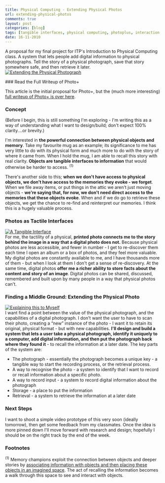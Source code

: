 ```yaml
---
title: Physical Computing - Extending Physical Photos
url: extending-physical-photos
comments: true
layout: post
categories: [blog]
tags: [tangible interfaces, physical computing, photoplus, interaction design, human computer interaction]
date: 16-11-2010
---
```

<p class="intro">A proposal for my final project for ITP's Introduction to Physical Computing class. A system that lets people add digital information to physical photographs. Tell the story of a physical photograph, save that story somewhere safe, and then retrieve it later.
<a href="http://www.flickr.com/photos/paulmmay/5183149771/" title="Extending the Physical Photograph by paulmmay, on Flickr"><img src="http://farm2.static.flickr.com/1011/5183149771_596cbf2b3f_z.jpg" class="flickr" alt="Extending the Physical Photograph" /></a></p>
### Read the Full Writeup of Photo+
<p class="update">This article is the initial proposal for Photo+, but the (much more interesting) <a href="http://paulmay.org/blog/photoplus" title="full writeup of Photo+ is over here">full writeup of Photo+ is over here</a>.

### Concept
(Before I begin, this is still something I'm exploring - I'm writing this as a way of understanding what I want to design/build; don't expect 100% clarity&#8230;.or brevity.)

I'm interested in **the powerful connection between physical objects and memory**. Take my favourite mug as an example; its significance to me has very little to do with its physical form and much more to do with the story of where it came from. When I hold the mug, I am able to recall this story with real clarity. **Objects are tangible interfaces to information** that would otherwise be harder to access. <sup>(1)</sup>

There's another side to this; **when we don't have access to physical objects, we don't have access to the memories they evoke - we forget**. When we file away items, or put things in the attic we aren't just moving objects - **we're saying that, for now, we don't need direct access to the memories that these objects evoke**. When and if we do go to retrieve these objects, we get the chance to re-find and reinterpret our memories. I think this is a hugely valuable process.

### Photos as Tactile Interfaces
<a href="http://www.flickr.com/photos/paulmmay/5183748464/" title="A Tangible Interface by paulmmay, on Flickr"><img src="http://farm2.static.flickr.com/1304/5183748464_18b5e94311_z.jpg" class="flickr" alt="A Tangible Interface" /></a><br />
For me, the tactility of a physical, **printed photo connects me to the story behind the image in a way that a digital photo does not.** Because physical photos are less accessible, and fewer in number - I get to re-discover them each time I open an album or a box of photos, and they feel more valuable. My digital photos are constantly available to me, and I have thousands more of them - but when I look at them I don't get a sense of re-discovery. At the same time, digital photos **offer me a richer ability to store facts about the content and story of an image**. Digital photos can be shared, discussed, remembered and built upon by many people in a way that physical photos can't. 

### Finding a Middle Ground: Extending the Physical Photo
<a href="http://www.flickr.com/photos/paulmmay/5183748138/" title="Explaining this to Myself by paulmmay, on Flickr"><img src="http://farm5.static.flickr.com/4126/5183748138_544d726b07_z.jpg" class="flickr" alt="Explaining this to Myself" /></a><br />
I want find a point between the value of the physical photograph, and the capabilities of a digital photograph. I don't want the user to have to scan their photo, creating a &#8220;new&#8221; instance of the photo - I want it to retain its original, physical format - but with new capabilities. **I'll design and build a system that lets a user take a physical photograph, identify it uniquely to a computer, add digital information, and then put the photograph back where they found it** - to recall the information at a later date. The key parts of the system are:


* The photograph - essentially the photograph becomes a unique key - a tangible way to start the recording process, or the retrieval process.
* A way to recognise the photo - a system to identify that I want to record or recall information about a specific photo.
* A way to record input - a system to record digital information about the photograph
* Storage - a place to put the information
* Retrieval - a system to retrieve the information at a later date


### Next Steps
I want to shoot a simple video prototype of this very soon (ideally tomorrow), then get some feedback from my classmates. Once the idea is more pinned down I'll move forward with research and design; hopefully I should be on the right track by the end of the week.

### Footnotes
<sup>(1)</sup> Memory champions exploit the connection between objects and deeper stories by <a href="http://en.wikipedia.org/wiki/Method_of_loci" title="associating information with objects and then placing these objects in an imagined space">associating information with objects and then placing these objects in an imagined space</a>. The act of recalling the information becomes a walk through this space to see and interact with objects. 


